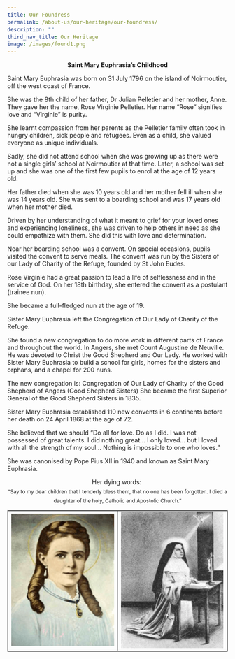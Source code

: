 ```yaml
---
title: Our Foundress
permalink: /about-us/our-heritage/our-foundress/
description: ""
third_nav_title: Our Heritage
image: /images/found1.png
---
```

<p style="text-align: center;"><strong>Saint Mary Euphrasia’s Childhood</strong></p>
<p>Saint Mary Euphrasia was born on 31 July 1796 on the island of Noirmoutier, off the west coast of France.</p>
<p>She was the 8th child of her father, Dr Julian Pelletier and her mother, Anne. They gave her the name, Rose Virginie Pelletier. Her name “Rose” signifies love and “Virginie” is purity.</p>
<p>She learnt compassion from her parents as the Pelletier family often took in hungry children, sick people and refugees. Even as a child, she valued everyone as unique individuals.</p>
<p>Sadly, she did not attend school when she was growing up as there were not a single girls’ school at Noirmoutier at that time. Later, a school was set up and she was one of the first few pupils to enrol at the age of 12 years old.</p>
<p>Her father died when she was 10 years old and her mother fell ill when she was 14 years old. She was sent to a boarding school and was 17 years old when her mother died.</p>
<p>Driven by her understanding of what it meant to grief for your loved ones and experiencing loneliness, she was driven to help others in need as she could empathize with them. She did this with love and determination.</p>
<p>Near her boarding school was a convent. On special occasions, pupils visited the convent to serve meals. The convent was run by the Sisters of our Lady of Charity of the Refuge, founded by St John Eudes.</p>
<p>Rose Virginie had a great passion to lead a life of selflessness and in the service of God. On her 18th birthday, she entered the convent as a postulant (trainee nun).</p>
<p>She became a full-fledged nun at the age of 19.</p>
<p>Sister Mary Euphrasia left the Congregation of Our Lady of Charity of the Refuge.</p>
<p>She found a new congregation to do more work in different parts of France and throughout the world. In Angers, she met Count Augustine de Neuville. He was devoted to Christ the Good Shepherd and Our Lady. He worked with Sister Mary Euphrasia to build a school for girls, homes for the sisters and orphans, and a chapel for 200 nuns.</p>
<p>The new congregation is: Congregation of Our Lady of Charity of the Good Shepherd of Angers (Good Shepherd Sisters) She became the first Superior General of the Good Shepherd Sisters in 1835.</p>
<p>Sister Mary Euphrasia established 110 new convents in 6 continents before her death on 24 April 1868 at the age of 72.</p>
<p>She believed that we should “Do all for love. Do as I did. I was not possessed of great talents. I did nothing great… I only loved… but I loved with all the strength of my soul… Nothing is impossible to one who loves.”</p>
<p>She was canonised by Pope Pius XII in 1940 and known as Saint Mary Euphrasia.</p>
<p style="text-align: center;">Her dying words:&nbsp;<br><sub>“Say to my dear children that I tenderly bless them, that no one has been forgotten. I died a daughter of the holy, Catholic and Apostolic Church.”</sub></p>
<table style="border-collapse: collapse; width: 100%;" border="1">
<tbody>
<tr>
<td style="width: 50%;"><img src="/images/found1.png"></td>
<td style="width: 50%;"><img src="/images/found2.png"></td>
</tr>
</tbody>
</table>